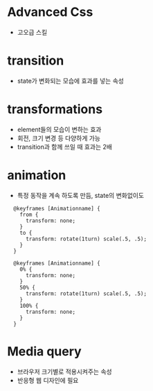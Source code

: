 <!-- @format -->

# Advanced Css

- 고오급 스킬

# transition

- state가 변화되는 모습에 효과를 넣는 속성

# transformations

- element들의 모습이 변하는 효과
- 회전, 크기 변경 등 다양하게 가능
- transition과 함께 쓰일 때 효과는 2배

# animation

- 특정 동작을 계속 하도록 만듬, state의 변화없이도

```
  @keyframes [Animationname] {
    from {
      transform: none;
    }
    to {
      transform: rotate(1turn) scale(.5, .5);
    }
  }

  @keyframes [Animationname] {
    0% {
      transform: none;
    }
    50% {
      transform: rotate(1turn) scale(.5, .5);
    }
    100% {
      transform: none;
    }
  }
```

# Media query

- 브라우저 크기별로 적용시켜주는 속성
- 반응형 웹 디자인에 필요
